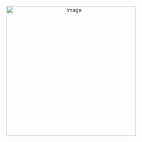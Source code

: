 <p align="center">
  <img src="https://i.pinimg.com/originals/50/da/8c/50da8c44ba216bd8d5c20992bc8ce939.gif" alt="Image" style="width: 344px; display: block; margin: 0 auto;" />
</p>

